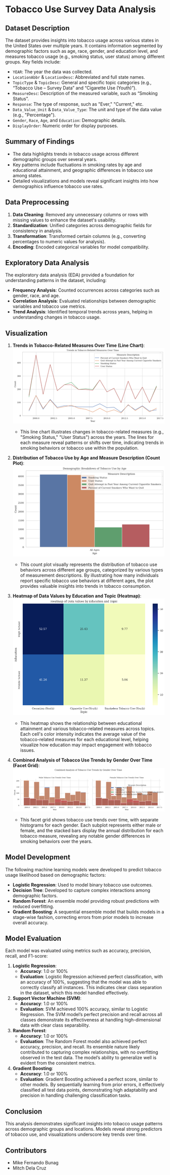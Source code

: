 
# Tobacco Use Survey Data Analysis

## Dataset Description

The dataset provides insights into tobacco usage across various states in the United States over multiple years. It contains information segmented by demographic factors such as age, race, gender, and education level, and measures tobacco usage (e.g., smoking status, user status) among different groups. Key fields include:
- `YEAR`: The year the data was collected.
- `LocationAbbr` & `LocationDesc`: Abbreviated and full state names.
- `TopicType` & `TopicDesc`: General and specific topic categories (e.g., “Tobacco Use – Survey Data” and “Cigarette Use (Youth)”).
- `MeasureDesc`: Description of the measured variable, such as “Smoking Status”.
- `Response`: The type of response, such as "Ever," "Current," etc.
- `Data_Value_Unit` & `Data_Value_Type`: The unit and type of the data value (e.g., "Percentage").
- `Gender`, `Race`, `Age`, and `Education`: Demographic details.
- `DisplayOrder`: Numeric order for display purposes.

## Summary of Findings

- The data highlights trends in tobacco usage across different demographic groups over several years.
- Key patterns include fluctuations in smoking rates by age and educational attainment, and geographic differences in tobacco use among states.
- Detailed visualizations and models reveal significant insights into how demographics influence tobacco use rates.

## Data Preprocessing

1. **Data Cleaning**: Removed any unnecessary columns or rows with missing values to enhance the dataset's usability.
2. **Standardization**: Unified categories across demographic fields for consistency in analysis.
3. **Transformation**: Transformed certain columns (e.g., converting percentages to numeric values for analysis).
4. **Encoding**: Encoded categorical variables for model compatibility.

## Exploratory Data Analysis

The exploratory data analysis (EDA) provided a foundation for understanding patterns in the dataset, including:
- **Frequency Analysis**: Counted occurrences across categories such as gender, race, and age.
- **Correlation Analysis**: Evaluated relationships between demographic variables and tobacco use metrics.
- **Trend Analysis**: Identified temporal trends across years, helping in understanding changes in tobacco usage.

## Visualization

1. **Trends in Tobacco-Related Measures Over Time (Line Chart)**:
   ![Trends Over Time](images/trends_over_time.png)
   - This line chart illustrates changes in tobacco-related measures (e.g., "Smoking Status," "User Status") across the years. The lines for each measure reveal patterns or shifts over time, indicating trends in smoking behaviors or tobacco use within the population.

2. **Distribution of Tobacco Use by Age and Measure Description (Count Plot)**:
   ![Breakdown by Age](images/breakdown_by_age.png)
   - This count plot visually represents the distribution of tobacco use behaviors across different age groups, categorized by various types of measurement descriptions. By illustrating how many individuals report specific tobacco use behaviors at different ages, the plot provides valuable insights into trends in tobacco consumption.

3. **Heatmap of Data Values by Education and Topic (Heatmap)**:
   ![Heatmap of Education and Topic](images/heatmap_education_topic.png)
   - This heatmap shows the relationship between educational attainment and various tobacco-related measures across topics. Each cell's color intensity indicates the average value of the tobacco-related measures for each educational level, helping visualize how education may impact engagement with tobacco issues.

4. **Combined Analysis of Tobacco Use Trends by Gender Over Time (Facet Grid)**:
   ![Gender Trends Over Time](images/gender_trends_over_time.png)
   - This facet grid shows tobacco use trends over time, with separate histograms for each gender. Each subplot represents either male or female, and the stacked bars display the annual distribution for each tobacco measure, revealing any notable gender differences in smoking behaviors over the years.

## Model Development

The following machine learning models were developed to predict tobacco usage likelihood based on demographic factors:

- **Logistic Regression**: Used to model binary tobacco use outcomes.
- **Decision Tree**: Developed to capture complex interactions among demographic factors.
- **Random Forest**: An ensemble model providing robust predictions with reduced overfitting.
- **Gradient Boosting**: A sequential ensemble model that builds models in a stage-wise fashion, correcting errors from prior models to increase overall accuracy.

## Model Evaluation

Each model was evaluated using metrics such as accuracy, precision, recall, and F1-score:

1. **Logistic Regression**:
   - **Accuracy**: 1.0 or 100%
   - **Evaluation**: Logistic Regression achieved perfect classification, with an accuracy of 100%, suggesting that the model was able to correctly classify all instances. This indicates clear class separation in the dataset, which this model handled effectively.
2. **Support Vector Machine (SVM)**:
   - **Accuracy**: 1.0 or 100%
   - **Evaluation**: SVM achieved 100% accuracy, similar to Logistic Regression. The SVM model’s perfect precision and recall across all classes demonstrate its effectiveness at handling high-dimensional data with clear class separability.
3. **Random Forest**:
   - **Accuracy**: 1.0 or 100%
   - **Evaluation**: The Random Forest model also achieved perfect accuracy, precision, and recall. Its ensemble nature likely contributed to capturing complex relationships, with no overfitting observed in the test data. The model’s ability to generalize well is evident from the consistent metrics.
4. **Gradient Boosting**:
   - **Accuracy**: 1.0 or 100%
   - **Evaluation**: Gradient Boosting achieved a perfect score, similar to other models. By sequentially learning from prior errors, it effectively classified all test data points, demonstrating high adaptability and precision in handling challenging classification tasks.

## Conclusion

This analysis demonstrates significant insights into tobacco usage patterns across demographic groups and locations. Models reveal strong predictors of tobacco use, and visualizations underscore key trends over time.

## Contributors

- Mike Fernando Bunag
- Mitch Dela Cruz

